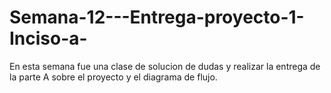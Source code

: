 # Semana-12---Entrega-proyecto-1-Inciso-a-
En esta semana fue una clase de solucion de dudas y realizar la entrega de la parte A sobre el proyecto y el diagrama de flujo.
